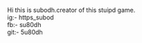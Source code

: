 Hi this is subodh.creator of this stuipd game.
<br>
ig:- https_subod <br>
fb:- su80dh <br>
git:- 5u80dh <br>
